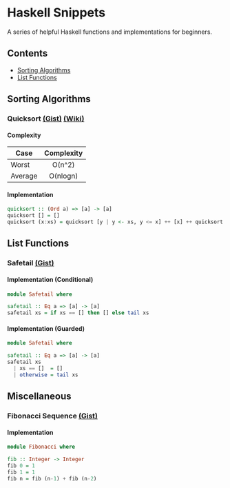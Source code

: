 # Haskell Snippets

A series of helpful Haskell functions and implementations for beginners.

## Contents

* [Sorting Algorithms](#sorting-algorithms)
* [List Functions](#list-functions)

## Sorting Algorithms

### Quicksort [(Gist)](https://gist.github.com/kaveet/681a5c991f3d7a6eb5bfc4d55897e427) [(Wiki)](https://en.wikipedia.org/wiki/Quicksort)

#### Complexity

| Case        | Complexity |
| ----------- |:----------:|
| Worst       |   O(n^2)   |
| Average     |  O(nlogn)  |

#### Implementation

```haskell
quicksort :: (Ord a) => [a] -> [a]
quicksort [] = []
quicksort (x:xs) = quicksort [y | y <- xs, y <= x] ++ [x] ++ quicksort [y | y <- xs, y > x]
```

## List Functions

### Safetail [(Gist)](https://gist.github.com/kaveet/6cab6fe7e494b61470870f45a7c2d60f)

#### Implementation (Conditional)

```haskell
module Safetail where

safetail :: Eq a => [a] -> [a]
safetail xs = if xs == [] then [] else tail xs
```
#### Implementation (Guarded)

```haskell
module Safetail where

safetail :: Eq a => [a] -> [a]
safetail xs
  | xs == []  = []
  | otherwise = tail xs
```

## Miscellaneous

### Fibonacci Sequence [(Gist)](https://gist.github.com/kaveet/924cd0991f320d2195c6823940175725)

#### Implementation

```haskell
module Fibonacci where

fib :: Integer -> Integer
fib 0 = 1
fib 1 = 1
fib n = fib (n-1) + fib (n-2)
```
